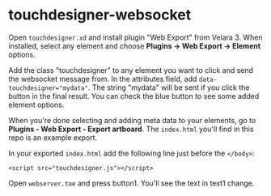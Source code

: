 # touchdesigner-websocket

Open `touchdesigner.xd` and install plugin "Web Export" from Velara 3.
When installed, select any element and choose **Plugins -> Web Export -> Element** options.

Add the class "touchdesigner" to any element you want to click and send the websocket message from.
In the attributes field, add `data-touchdesigner="mydata"`. The string "mydata" will be sent if you click the button in the final result. You can check the blue button to see some added element options.

When you're done selecting and adding meta data to your elements, go to **Plugins - Web Export - Export artboard**. The `index.html` you'll find in this repo is an example export.

In your exported `index.html` add the following line just before the `</body>`:

```
<script src="touchdesigner.js"></script>
```

Open `webserver.toe` and press button1. You'll see the text in text1 change.